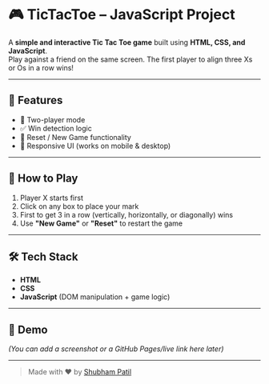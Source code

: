 # 🎮 TicTacToe – JavaScript Project

A **simple and interactive Tic Tac Toe game** built using **HTML, CSS, and JavaScript**.  
Play against a friend on the same screen. The first player to align three Xs or Os in a row wins!

---

## 🔧 Features

- 🧠 Two-player mode
- ✅ Win detection logic
- 🔁 Reset / New Game functionality
- 📱 Responsive UI (works on mobile & desktop)

---

## 🚀 How to Play

1. Player X starts first
2. Click on any box to place your mark
3. First to get 3 in a row (vertically, horizontally, or diagonally) wins
4. Use **"New Game"** or **"Reset"** to restart the game

---

## 🛠️ Tech Stack

- **HTML**
- **CSS**
- **JavaScript** (DOM manipulation + game logic)

---

## 📸 Demo

*(You can add a screenshot or a GitHub Pages/live link here later)*

---

> Made with ❤️ by [Shubham Patil](https://www.linkedin.com/in/shubham-patil-6707481b0)

